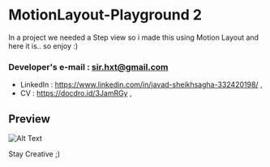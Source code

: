 # MotionLayout-Playground 2

In a project we needed a Step view so i made this using Motion Layout and here it is..
so enjoy :)


   ### **Developer's e-mail : sir.hxt@gmail.com** 
   - LinkedIn : https://www.linkedin.com/in/javad-sheikhsagha-332420198/ ,
   - CV :  https://docdro.id/3JamRGy ,

## Preview

![Alt Text](https://github.com/JavadSheikhsagha/MotionLayout_Playground2/blob/main/20210423_223712.gif)


Stay Creative ;)

